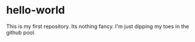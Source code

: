 # hello-world
This is my first repository. Its nothing fancy. I'm just dipping my toes in the github pool. 
